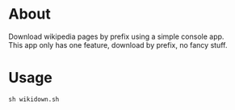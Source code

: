 # About
Download wikipedia pages by prefix using a simple console app.  
This app only has one feature, download by prefix, no fancy stuff.  

# Usage
`sh wikidown.sh`  
